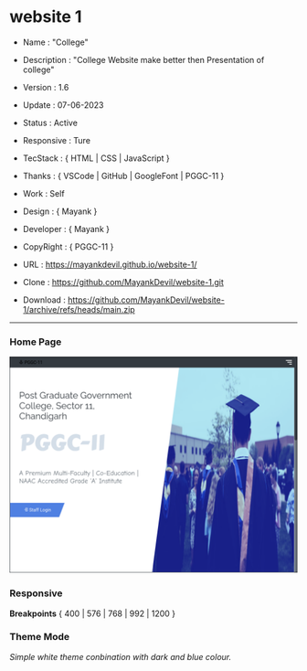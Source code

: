 # website 1

- Name : "College"

- Description : "College Website make better then Presentation of college"

- Version : 1.6

- Update : 07-06-2023

- Status : Active

- Responsive : Ture

- TecStack : { HTML | CSS | JavaScript }

- Thanks : { VSCode | GitHub | GoogleFont | PGGC-11 }

- Work : Self

- Design : { Mayank }

- Developer : { Mayank }

- CopyRight : { PGGC-11 }

- URL : https://mayankdevil.github.io/website-1/

- Clone : https://github.com/MayankDevil/website-1.git

- Download : https://github.com/MayankDevil/website-1/archive/refs/heads/main.zip

---

### Home Page

![Alt text](./data/college.png "HomePage")

### Responsive

**Breakpoints** { 400 | 576 | 768 | 992 | 1200 }

### Theme Mode

_Simple white theme conbination with dark and blue colour._

